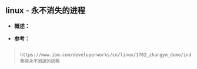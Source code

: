 ## linux - 永不消失的进程
- **概述：**
>
>
>
>
>
>
>
>
>
>
>
>
>
>
>
>
>
>

- **参考：**
>       https://www.ibm.com/developerworks/cn/linux/1702_zhangym_demo/index.html    那些永不消逝的进程
>
>
>
>
>
>
>
>
>
>
>
